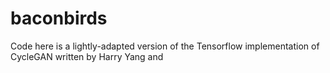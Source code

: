 # baconbirds

Code here is a lightly-adapted version of the Tensorflow implementation of CycleGAN written by Harry Yang and 

